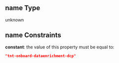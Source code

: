 ## name Type

unknown

## name Constraints

**constant**: the value of this property must be equal to:

```json
"tnt-onboard-dataenrichment-dcp"
```
